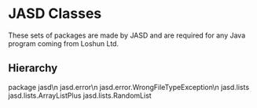 # JASD Classes
These sets of packages are made by JASD and are required for any Java program coming from Loshun Ltd.

## Hierarchy

package jasd\n
  jasd.error\n
    jasd.error.WrongFileTypeException\n
  jasd.lists
    jasd.lists.ArrayListPlus
    jasd.lists.RandomList
